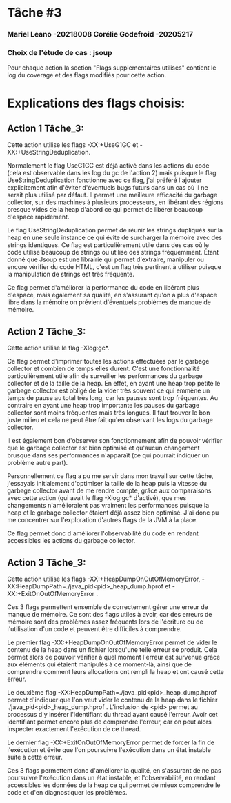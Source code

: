 # Tâche #3
### Mariel Leano -20218008 Corélie Godefroid -20205217
### Choix de l'étude de cas : jsoup

Pour chaque action la section "Flags supplementaires utilises" contient le log du coverage et des flags modifiés pour cette action.
 
# Explications des flags choisis:

## Action 1 Tâche_3:

Cette action utilise les flags -XX:+UseG1GC et -XX:+UseStringDeduplication.

Normalement le flag UseG1GC est déjà activé dans les actions du code (cela est observable dans les log du gc de l'action 2) mais puisque le flag UseStringDeduplication fonctionne avec ce flag, j'ai préféré l'ajouter explicitement afin d'éviter d'éventuels bugs futurs dans un cas où il ne serait plus utilisé par défaut. Il permet une meilleure efficacité du garbage collector, sur des machines à plusieurs processeurs, en libérant des régions presque vides de la heap d'abord ce qui permet de libérer beaucoup d'espace rapidement.

Le flag UseStringDeduplication permet de réunir les strings dupliqués sur la heap en une seule instance ce qui évite de surcharger la mémoire avec des strings identiques. Ce flag est particulièrement utile dans des cas où le code utilise beaucoup de strings ou utilise des strings fréquemment. Étant donné que Jsoup est une librairie qui permet d'extraire, manipuler ou encore vérifier du code HTML, c'est un flag très pertinent à utiliser puisque la manipulation de strings est très fréquente.

Ce flag permet d'améliorer la performance du code en libérant plus d'espace, mais également sa qualité, en s'assurant qu'on a plus d'espace libre dans la mémoire on prévient d'éventuels problèmes de manque de mémoire.

## Action 2 Tâche_3:
Cette action utilise le flag -Xlog:gc*. 

Ce flag permet d'imprimer toutes les actions effectuées par le garbage collector et combien de temps elles durent. C'est une fonctionnalité particulièrement utile afin de surveiller les performances du garbage collector et de la taille de la heap. En effet, en ayant une heap trop petite le garbage collector est obligé de la vider très souvent ce qui emmène un temps de pause au total très long, car les pauses sont trop fréquentes. Au contraire en ayant une heap trop importante les pauses du garbage collector sont moins fréquentes mais très longues. Il faut trouver le bon juste milieu et cela ne peut être fait qu'en observant les logs du garbage collector.

Il est également bon d'observer son fonctionnement afin de pouvoir vérifier que le garbage collector est bien optimisé et qu'aucun changement brusque dans ses performances n'apparaît (ce qui pourrait indiquer un problème autre part).

Personnellement ce flag a pu me servir dans mon travail sur cette tâche, j'essayais initialement d'optimiser la taille de la heap puis la vitesse du garbage collector avant de me rendre compte, grâce aux comparaisons avec cette action (qui avait le flag -Xlog:gc* d'activé), que mes changements n'amélioraient pas vraiment les performances puisque la heap et le garbage collector étaient déjà assez bien optimisé. J'ai donc pu me concentrer sur l'exploration d'autres flags de la JVM à la place.

Ce flag permet donc d'améliorer l'observabilité du code en rendant accessibles les actions du garbage collector.
## Action 3 Tâche_3:
Cette action utilise les flags -XX:+HeapDumpOnOutOfMemoryError, -XX:HeapDumpPath=./java_pid\<pid>_heap_dump.hprof et -XX:+ExitOnOutOfMemoryError .


Ces 3 flags permettent ensemble de correctement gérer une erreur de manque de mémoire. Ce sont des flags utiles à avoir, car des erreurs de mémoire sont des problèmes assez fréquents lors de l'écriture ou de l'utilisation d'un code et peuvent être difficiles à comprendre. 

Le premier flag -XX:+HeapDumpOnOutOfMemoryError permet de vider le contenu de la heap dans un fichier lorsqu'une telle erreur se produit. Cela permet alors de pouvoir vérifier à quel moment l'erreur est survenue grâce aux éléments qui étaient manipulés à ce moment-là, ainsi que de comprendre comment leurs allocations ont rempli la heap et ont causé cette erreur.

Le deuxième flag   -XX:HeapDumpPath=./java_pid\<pid>_heap_dump.hprof permet d'indiquer que l'on veut vider le contenu de la heap dans le fichier ./java_pid\<pid>_heap_dump.hprof . L'inclusion de \<pid> permet au processus d'y insérer l'identifiant du thread ayant causé l'erreur. Avoir cet identifiant permet encore plus de comprendre l'erreur, car on peut alors inspecter exactement l'exécution de ce thread.

Le dernier flag -XX:+ExitOnOutOfMemoryError permet de forcer la fin de l'exécution et évite que l'on poursuivre l'exécution dans un état instable suite à cette erreur.

Ces 3 flags permettent donc d'améliorer la qualité, en s'assurant de ne pas poursuivre l'exécution dans un état instable, et l'observabilité, en rendant accessibles les données de la heap ce qui permet de mieux comprendre le code et d'en diagnostiquer les problèmes.
